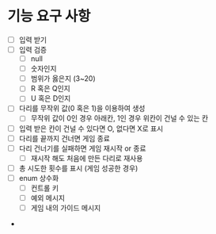 # 기능 요구 사항
- [ ] 입력 받기
- [ ] 입력 검증
  - [ ] null
  - [ ] 숫자인지
  - [ ] 범위가 옳은지 (3~20)
  - [ ] R 혹은 Q인지
  - [ ] U 혹은 D인지
- [ ] 다리를 무작위 값(0 혹은 1)을 이용하여 생성
  - [ ] 무작위 값이 0인 경우 아래칸, 1인 경우 위칸이 건널 수 있는 칸
- [ ] 입력 받은 칸이 건널 수 있다면 O, 없다면 X로 표시
- [ ] 다리를 끝까지 건너면 게임 종료
- [ ] 다리 건너기를 실패하면 게임 재시작 or 종료
  - [ ] 재시작 해도 처음에 만든 다리로 재사용
- [ ] 총 시도한 횟수를 표시 (게임 성공한 경우)
- [ ] enum 상수화
  - [ ] 컨트롤 키
  - [ ] 예외 메시지
  - [ ] 게임 내의 가이드 메시지
- 